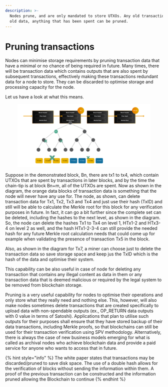 ```yaml
---
description: >-
  Nodes prune, and are only mandated to store UTXOs. Any old transaction, any
  old data, anything that has been spent can be pruned.
---
```


# Pruning transactions

Nodes can minimise storage requirements by pruning transaction data that have a minimal or no chance of being required in future. Many times, there will be transaction data which contains outputs that are also spent by subsequent transactions, effectively making these transactions redundant data for a node to store. They can be discarded to optimise storage and processing capacity for the node.

Let us have a look at what this means.

<figure><img src="../../../.gitbook/assets/image (16).png" alt=""><figcaption></figcaption></figure>

Suppose in the demonstrated block, Bn, there are tx1 to tx4, which contain UTXOs that are spent by transactions in later blocks, and by the time the chain-tip is at block Bn+m, all of the UTXOs are spent. Now as shown in the diagram, the orange data blocks of transaction data is something that the node will never have any use for. The node, as shown, can delete transaction data for Tx1, Tx2, Tx3 and Tx4 and just use their hash (TxID) and still will be able to calculate the Merkle root for this block for any verification purposes in future. In fact, it can go a bit further since the complete set can be deleted, including the hashes to the next level, as shown in the diagram. So, the node can delete the hashes Tx1 to Tx4 on level 1, HTx1-2 and HTx3-4 on level 2 as well, and the hash HTx1-2-3-4 can still provide the needed hash for any future Merkle root calculation needs that could come up for example when validating the presence of transaction Tx5 in the block.

Also, as shown in the diagram for Tx7, a miner can choose just to delete the transaction data so save storage space and keep jus the TxID which is the hash of the data and optimise their system.

This capability can be also useful in case of node for deleting any transaction that contains any illegal content as data in them or any transaction data that is deemed malicious or required by the legal system to be removed from blockchain storage.

Pruning is a very useful capability for nodes to optimise their operations and only store what they really need and nothing else. This, however, will also make nodes sometimes delete transactions that are created specifically to upload data with non-spendable outputs (ex., OP\_RETURN data outputs with 0 value in terms of Satoshi). Applications that plan to utilise such outputs for their purposes shall ensure that they have stored backup of their data transactions, including Merkle proofs, so that blockchains can still be used for their transaction verification using SPV methodology. Alternatively, there is always the case of new business models emerging for what is called as archival nodes who achieve blockchain data and provide a paid service for anyone who wants to access that in future.

{% hint style="info" %}
The white paper states that transactions may be discarded/pruned to save disk space. The use of a double hash allows for the verification of blocks without sending the information within them. A proof of the previous transaction can be constructed and the information pruned allowing the Blockchain to continue
{% endhint %}
